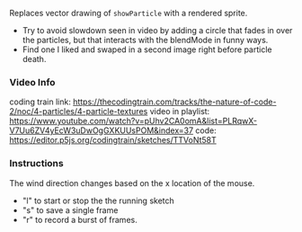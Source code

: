 Replaces vector drawing of `showParticle` with a rendered sprite.

- Try to avoid slowdown seen in video by adding a circle that fades in over the particles, but that interacts with the blendMode in funny ways.
- Find one I liked and swaped in a second image right before particle death. 

### Video Info
coding train link: <https://thecodingtrain.com/tracks/the-nature-of-code-2/noc/4-particles/4-particle-textures>
video in playlist: <https://www.youtube.com/watch?v=pUhv2CA0omA&list=PLRqwX-V7Uu6ZV4yEcW3uDwOgGXKUUsPOM&index=37>
code: <https://editor.p5js.org/codingtrain/sketches/TTVoNt58T>

### Instructions 

The wind direction changes based on the x location of the mouse. 

- "l" to start or stop the the running sketch
- "s" to save a single frame
- "r" to record a burst of frames.  

